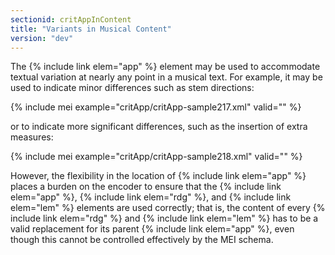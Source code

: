 ```yaml
---
sectionid: critAppInContent
title: "Variants in Musical Content"
version: "dev"
---
```


The {% include link elem="app" %} element may be used to accommodate textual variation at nearly any point in a musical text. For example, it may be used to indicate minor differences such as stem directions:

{% include mei example="critApp/critApp-sample217.xml" valid="" %}

or to indicate more significant differences, such as the insertion of extra measures:

{% include mei example="critApp/critApp-sample218.xml" valid="" %}

However, the flexibility in the location of {% include link elem="app" %} places a burden on the encoder to ensure that the {% include link elem="app" %}, {% include link elem="rdg" %}, and {% include link elem="lem" %} elements are used correctly; that is, the content of every {% include link elem="rdg" %} and {% include link elem="lem" %} has to be a valid replacement for its parent {% include link elem="app" %}, even though this cannot be controlled effectively by the MEI schema. 

